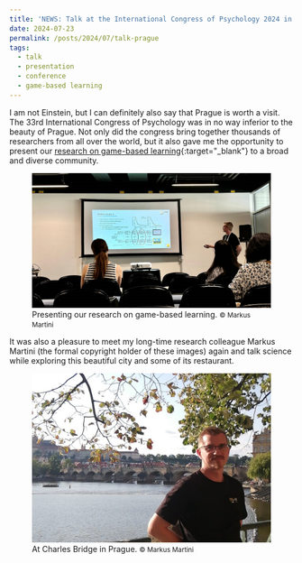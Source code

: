 ```yaml
---
title: 'NEWS: Talk at the International Congress of Psychology 2024 in Prague'
date: 2024-07-23
permalink: /posts/2024/07/talk-prague
tags:
  - talk
  - presentation
  - conference
  - game-based learning
---
```


I am not Einstein, but I can definitely also say that Prague is worth a visit. The 33rd International Congress of Psychology was in no way inferior to the beauty of Prague. Not only did the congress bring together thousands of researchers from all over the world, but it also gave me the opportunity to present our [research on game-based learning](http://stefaneha.github.io/files/2024-07-23_ICP.pdf){:target="_blank"} to a broad and diverse community.

<figure>
  <img src="/images/Stefan_Huber_Prag_Talk_1.jpeg"/>
  <figcaption><footer>Presenting our research on game-based learning. <small> &copy; Markus Martini</small></footer></figcaption>
</figure>

It was also a pleasure to meet my long-time research colleague Markus Martini (the formal copyright holder of these images) again and talk science while exploring this beautiful city and some of its restaurant.

<figure>
  <img src="/images/Stefan_Huber_Prag_Bridge_v2.jpg"/>
  <figcaption><footer>At Charles Bridge in Prague. <small> &copy; Markus Martini</small></footer></figcaption>
</figure>